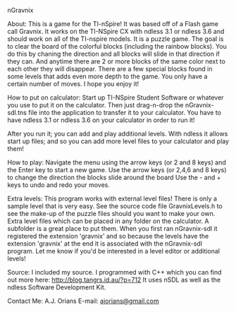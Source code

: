 nGravnix

About:
This is a game for the TI-nSpire!  It was based off of a Flash game call Gravnix.  It works on the TI-NSpire CX with ndless 3.1 or ndless 3.6 and should work on all of the TI-nspire models.  It is a puzzle game.  The goal is to clear the board of the colorful blocks (including the rainbow blocks).  You do this by chaning the direction and all blocks will slide in that direction if they can.  And anytime there are 2 or more blocks of the same color next to each other they will disappear.  There are a few special blocks found in some levels that adds even more depth to the game.  You only have a certain number of moves.  I hope you enjoy it!

How to put on calculator:
Start up TI-NSpire Student Software or whatever you use to put it on the calculator.  Then just drag-n-drop the nGravnix-sdl.tns file into the application to transfer it to your calculator.  You have to have ndless 3.1 or ndless 3.6 on your calculator in order to run it!

After you run it; you can add and play additional levels.  With ndless it allows start up files; and so you can add more level files to your calculator and play them!

How to play:
Navigate the menu using the arrow keys (or 2 and 8 keys) and the Enter key to start a new game.
Use the arrow keys (or 2,4,6 and 8 keys) to change the direction the blocks slide around the board
Use the - and + keys to undo and redo your moves.

Extra levels:
This program works with external level files!  There is only a sample level that is very easy.  See the source code file GravnixLevels.h to see the make-up of the puzzle files should you want to make your own.  Extra level files which can be placed in any folder on the calculator.  A subfolder is a great place to put them.  When you first ran nGravnix-sdl it registered the extension 'gravnix' and so because the levels have the extension 'gravnix' at the end it is associated with the nGravnix-sdl program.  Let me know if you'd be interested in a level editor or additional levels!

Source:
I included my source.  I programmed with C++ which you can find out more here: http://blog.tangrs.id.au/?p=712  It uses nSDL as well as the ndless Software Development Kit.

Contact Me:
A.J. Orians
E-mail: ajorians@gmail.com
